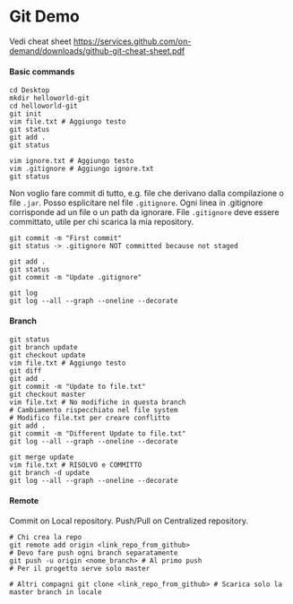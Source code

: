 # Git Demo

Vedi cheat sheet https://services.github.com/on-demand/downloads/github-git-cheat-sheet.pdf

#### Basic commands
```
cd Desktop
mkdir helloworld-git
cd helloworld-git
git init
vim file.txt # Aggiungo testo
git status
git add .
git status

vim ignore.txt # Aggiungo testo
vim .gitignore # Aggiungo ignore.txt
git status
```

Non voglio fare commit di tutto, e.g. file che derivano dalla compilazione o file `.jar`. Posso esplicitare nel file `.gitignore`. Ogni linea in .gitignore corrisponde ad un file o un path da ignorare. File `.gitignore` deve essere committato, utile per chi scarica la mia repository.

```
git commit -m "First commit"
git status -> .gitignore NOT committed because not staged

git add .
git status
git commit -m "Update .gitignore"

git log
git log --all --graph --oneline --decorate
```

#### Branch
```
git status
git branch update
git checkout update
vim file.txt # Aggiungo testo
git diff
git add .
git commit -m "Update to file.txt"
git checkout master
vim file.txt # No modifiche in questa branch
# Cambiamento rispecchiato nel file system
# Modifico file.txt per creare conflitto
git add . 
git commit -m "Different Update to file.txt"
git log --all --graph --oneline --decorate

git merge update
vim file.txt # RISOLVO e COMMITTO
git branch -d update
git log --all --graph --oneline --decorate
```

#### Remote
Commit on Local repository. Push/Pull on Centralized repository.
```
# Chi crea la repo
git remote add origin <link_repo_from_github>
# Devo fare push ogni branch separatamente
git push -u origin <nome_branch> # Al primo push
# Per il progetto serve solo master

# Altri compagni git clone <link_repo_from_github> # Scarica solo la master branch in locale
